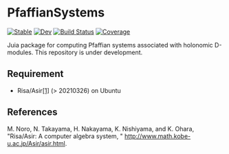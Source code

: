 # PfaffianSystems

[![Stable](https://img.shields.io/badge/docs-stable-blue.svg)](https://t0rny.github.io/PfaffianSystems.jl/stable/)
[![Dev](https://img.shields.io/badge/docs-dev-blue.svg)](https://t0rny.github.io/PfaffianSystems.jl/dev/)
[![Build Status](https://github.com/t0rny/PfaffianSystems.jl/actions/workflows/CI.yml/badge.svg?branch=main)](https://github.com/t0rny/PfaffianSystems.jl/actions/workflows/CI.yml?query=branch%3Amain)
[![Coverage](https://codecov.io/gh/t0rny/PfaffianSystems.jl/branch/main/graph/badge.svg)](https://codecov.io/gh/t0rny/PfaffianSystems.jl)
<!-- [![Coverage](https://coveralls.io/repos/github/t0rny/PfaffianSystems.jl/badge.svg?branch=main)](https://coveralls.io/github/t0rny/PfaffianSystems.jl?branch=main) -->


Juia package for computing Pfaffian systems associated with holonomic D-modules. 
This repository is under development. 

## Requirement
* Risa/Asir[[1]](#references) (> 20210326) on Ubuntu

## References
M. Noro, N. Takayama, H. Nakayama, K. Nishiyama, and K. Ohara, "Risa/Asir: A computer algebra system, " http://www.math.kobe-u.ac.jp/Asir/asir.html. 
